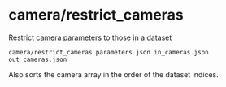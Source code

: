 # camera/restrict\_cameras

Restrict [camera parameters](../data/cameras.html) to those in a [dataset](../data/dataset.html)

    camera/restrict_cameras parameters.json in_cameras.json out_cameras.json

Also sorts the camera array in the order of the dataset indices.